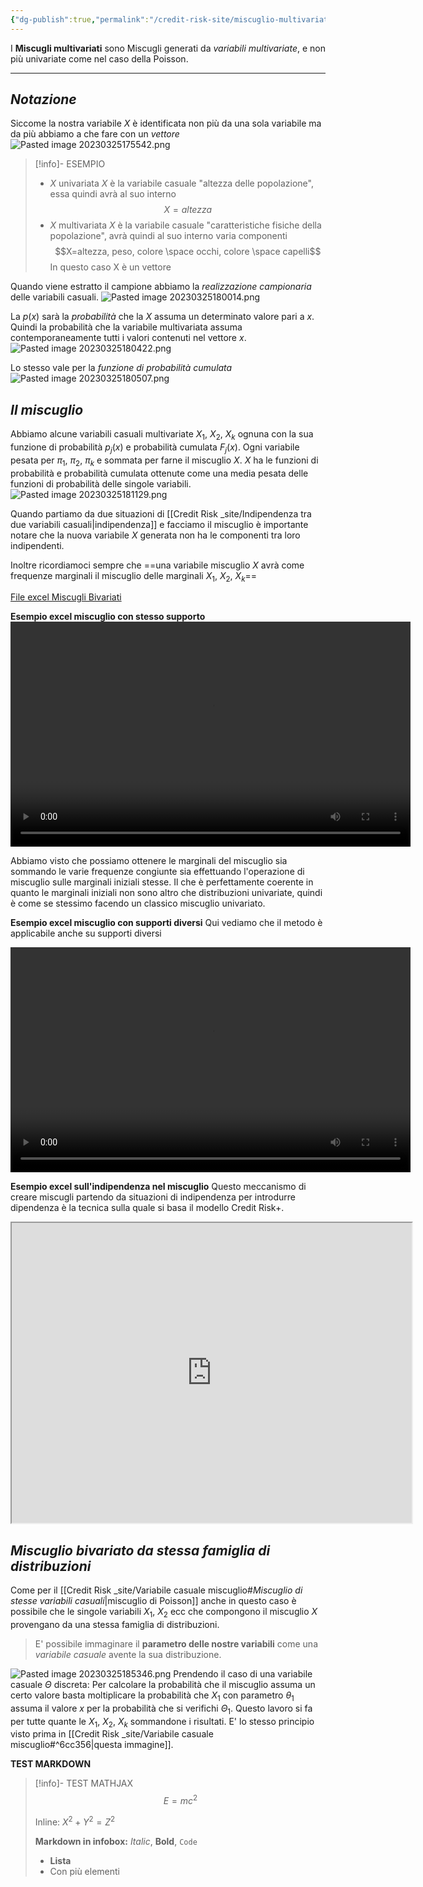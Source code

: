 ```yaml
---
{"dg-publish":true,"permalink":"/credit-risk-site/miscuglio-multivariato/"}
---
```


I **Miscugli multivariati** sono Miscugli generati da *variabili multivariate*, e non più univariate come nel caso della Poisson.

---

## *Notazione*
Siccome la nostra variabile $X$ è identificata non più da una sola variabile ma da più abbiamo a che fare con un *vettore*
![Pasted image 20230325175542.png](/img/user/Credit%20Risk%20_site/allegati/Pasted%20image%2020230325175542.png)

> [!info]- ESEMPIO
>- $X$ univariata
>$X$ è la variabile casuale "altezza delle popolazione", essa quindi avrà al suo interno
>$$X=altezza$$
>- $X$ multivariata
>$X$ è la variabile casuale "caratteristiche fisiche della popolazione", avrà quindi al suo interno varia componenti 
>$$X=altezza, peso, colore \space occhi, colore \space capelli$$
>In questo caso X è un vettore

Quando viene estratto il campione abbiamo la *realizzazione campionaria* delle variabili casuali.
![Pasted image 20230325180014.png](/img/user/Credit%20Risk%20_site/allegati/Pasted%20image%2020230325180014.png)

La $p(x)$ sarà la *probabilità* che la $X$ assuma un determinato valore pari a $x$.
Quindi la probabilità che la variabile multivariata assuma contemporaneamente tutti i valori contenuti nel vettore $x$.
![Pasted image 20230325180422.png](/img/user/Credit%20Risk%20_site/allegati/Pasted%20image%2020230325180422.png)

Lo stesso vale per la *funzione di probabilità cumulata* 
![Pasted image 20230325180507.png](/img/user/Credit%20Risk%20_site/allegati/Pasted%20image%2020230325180507.png)

## *Il miscuglio*
Abbiamo alcune variabili casuali multivariate $X_1$, $X_2$, $X_k$ ognuna con la sua funzione di probabilità $p_j(x)$ e probabilità cumulata $F_j(x)$.
Ogni variabile pesata per $\pi_1$, $\pi_2$, $\pi_k$ e sommata per farne il miscuglio $X$.
$X$ ha le funzioni di probabilità e probabilità cumulata ottenute come una media pesata delle funzioni di probabilità delle singole variabili.
![Pasted image 20230325181129.png](/img/user/Credit%20Risk%20_site/allegati/Pasted%20image%2020230325181129.png)

Quando partiamo da due situazioni di [[Credit Risk _site/Indipendenza tra due variabili casuali\|indipendenza]] e facciamo il miscuglio è importante notare che la nuova variabile $X$ generata non ha le componenti tra loro indipendenti.

Inoltre ricordiamoci sempre che ==una variabile miscuglio $X$ avrà come frequenze marginali il miscuglio delle marginali $X_1$, $X_2$, $X_k$==

[File excel Miscugli Bivariati](https://github.com/marcolldotcoin/credit_risk/blob/2fc8a2e113ab52e46b63c1488174760cbc6f73e1/src/site/uploads/Miscugli%20bivariati.xlsx)

**Esempio excel miscuglio con stesso supporto** 
<video width="640" height="360" controls><source src="https://github.com/marcolldotcoin/credit_risk/raw/fe02ed044e70c5aaa618102f691049c72b91711c/src/site/uploads/video/Esempio%20miscugio%20multivariato%201.mp4" type="video/mp4"></video>

Abbiamo visto che possiamo ottenere le marginali del miscuglio sia sommando le varie frequenze congiunte sia effettuando l'operazione di miscuglio sulle marginali iniziali stesse.
Il che è perfettamente coerente in quanto le marginali iniziali non sono altro che distribuzioni univariate, quindi è come se stessimo facendo un classico miscuglio univariato.

**Esempio excel miscuglio con supporti diversi**
Qui vediamo che il metodo è applicabile anche su supporti diversi

<video width="640" height="360" controls><source src="https://github.com/marcolldotcoin/credit_risk/raw/36da40065682cf01a732e11c45dc1fd1b96e5722/src/site/uploads/video/Esempio%20miscugio%20multivariato%202.mp4" type="video/mp4"></video>

**Esempio excel sull'indipendenza nel miscuglio**
Questo meccanismo di creare miscugli partendo da situazioni di indipendenza per introdurre dipendenza è la tecnica sulla quale si basa il modello Credit Risk+.
<iframe src="https://drive.google.com/file/d/13w0o-XPEqcVZgsFCCHJF1cpeIPRQcFIY/preview" width="640" height="480" allow="autoplay" allowfullscreen></iframe>

## *Miscuglio bivariato da stessa famiglia di distribuzioni*
Come per il [[Credit Risk _site/Variabile casuale miscuglio#*Miscuglio di stesse variabili casuali*\|miscuglio di Poisson]] anche in questo caso è possibile che le singole variabili $X_1$, $X_2$ ecc che compongono il miscuglio $X$ provengano da una stessa famiglia di distribuzioni.

> E' possibile immaginare il **parametro delle nostre variabili** come una *variabile casuale* avente la sua distribuzione.

![Pasted image 20230325185346.png](/img/user/Credit%20Risk%20_site/allegati/Pasted%20image%2020230325185346.png)
Prendendo il caso di una variabile casuale $\Theta$ discreta:
Per calcolare la probabilità che il miscuglio assuma un certo valore basta moltiplicare la probabilità che $X_1$ con parametro $\theta_1$ assuma il valore $x$ per la probabilità che si verifichi $\Theta_1$.
Questo lavoro si fa per tutte quante le $X_1$, $X_2$, $X_k$  sommandone i risultati.
E' lo stesso principio visto prima in [[Credit Risk _site/Variabile casuale miscuglio#^6cc356\|questa immagine]]. 

**TEST MARKDOWN**

> [!info]- TEST MATHJAX
> $$E=mc^2$$
>
> Inline: $X^2 + Y^2 = Z^2$
>
> **Markdown in infobox:** *Italic*, **Bold**, `Code`
>
> - **Lista**
> - Con più elementi
